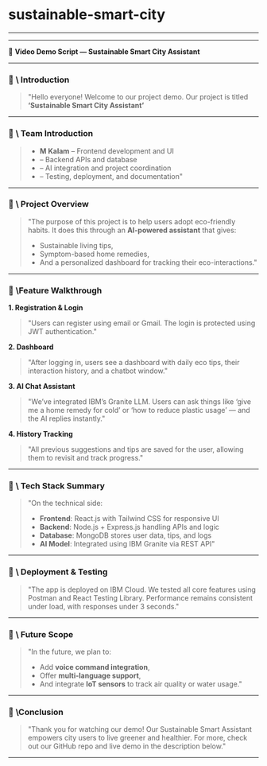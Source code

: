 # sustainable-smart-city
_______
---

🎥 **Video Demo Script — Sustainable Smart City Assistant**

---

### 🔷 **\ Introduction**

> "Hello everyone! Welcome to our project demo. Our project is titled **‘Sustainable Smart City Assistant’**
---

### 🔷 **\ Team Introduction**

>
> * **M Kalam** – Frontend development and UI
> *  – Backend APIs and database
> *  – AI integration and project coordination
> *  – Testing, deployment, and documentation"

---

### 🔷 **\ Project Overview**

> "The purpose of this project is to help users adopt eco-friendly habits. It does this through an **AI-powered assistant** that gives:
>
> * Sustainable living tips,
> * Symptom-based home remedies,
> * And a personalized dashboard for tracking their eco-interactions."

---

### 🔷 **\Feature Walkthrough**

**1. Registration & Login**

> "Users can register using email or Gmail. The login is protected using JWT authentication."

**2. Dashboard**

> "After logging in, users see a dashboard with daily eco tips, their interaction history, and a chatbot window."

**3. AI Chat Assistant**

> "We’ve integrated IBM’s Granite LLM. Users can ask things like ‘give me a home remedy for cold’ or ‘how to reduce plastic usage’ — and the AI replies instantly."

**4. History Tracking**

> "All previous suggestions and tips are saved for the user, allowing them to revisit and track progress."

---

### 🔷 **\ Tech Stack Summary**

> "On the technical side:
>
> * **Frontend**: React.js with Tailwind CSS for responsive UI
> * **Backend**: Node.js + Express.js handling APIs and logic
> * **Database**: MongoDB stores user data, tips, and logs
> * **AI Model**: Integrated using IBM Granite via REST API"

---

### 🔷 **\ Deployment & Testing**

> "The app is deployed on IBM Cloud. We tested all core features using Postman and React Testing Library. Performance remains consistent under load, with responses under 3 seconds."

---

### 🔷 **\ Future Scope**

> "In the future, we plan to:
>
> * Add **voice command integration**,
> * Offer **multi-language support**,
> * And integrate **IoT sensors** to track air quality or water usage."

---

### 🔷 **\Conclusion**

> "Thank you for watching our demo! Our Sustainable Smart Assistant empowers city users to live greener and healthier. For more, check out our GitHub repo and live demo in the description below."

---
